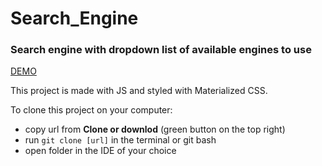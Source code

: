 # Search_Engine
### Search engine with dropdown list of available engines to use

[DEMO](https://kwitochka.github.io/Search_Engine/)

This project is made with JS and styled with Materialized CSS. 

To clone this project on your computer:
* copy url from **Clone or downlod** (green button on the top right)  
* run `git clone [url]` in the terminal or git bash
* open folder in the IDE of your choice



